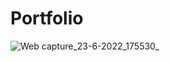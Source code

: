 # Portfolio

![Web capture_23-6-2022_175530_](https://user-images.githubusercontent.com/106550353/175428630-05a8e1ff-a237-43e8-9132-c802cd1a2bc3.jpeg)
